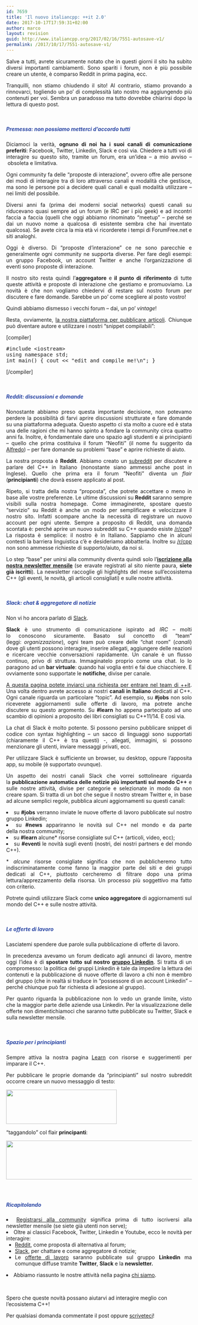 ```yaml
---
id: 7659
title: 'Il nuovo italiancpp: ++it 2.0'
date: 2017-10-17T17:59:31+02:00
author: marco
layout: revision
guid: http://www.italiancpp.org/2017/02/16/7551-autosave-v1/
permalink: /2017/10/17/7551-autosave-v1/
---
```

<p style="text-align: justify;">
  Salve a tutti, avrete sicuramente notato che in questi giorni il sito ha subito diversi importanti cambiamenti. Sono spariti i forum, non è più possibile creare un utente, è comparso Reddit in prima pagina, ecc.
</p>

<p style="text-align: justify;">
  Tranquilli, non stiamo chiudendo il sito! Al contrario, stiamo provando a rinnovarci, togliendo un po&#8217; di complessità lato nostro ma aggiungendo più contenuti per voi. Sembra un paradosso ma tutto dovrebbe chiarirsi dopo la lettura di questo post.
</p>

<p style="text-align: justify;">
  <span style="color: #ffffff;"> </span>
</p>

<h5 style="text-align: justify;">
  <span style="color: #2945a4;">Premessa: non possiamo metterci d&#8217;accordo tutti</span>
</h5>

<p style="text-align: justify;">
  Diciamoci la verità, <strong>ognuno di noi ha i suoi canali di comunicazione preferiti</strong>: Facebook, Twitter, Linkedin, Slack e così via. Chiedere a tutti voi di interagire su questo sito, tramite un forum, era un&#8217;idea &#8211; a mio avviso &#8211; obsoleta e limitativa.
</p>

<p style="text-align: justify;">
  Ogni community fa delle &#8220;proposte di interazione&#8221;, ovvero offre alle persone dei modi di interagire tra di loro attraverso canali e modalità che gestisce, ma sono le persone poi a decidere quali canali e quali modalità utilizzare &#8211; nei limiti del possibile.
</p>

<p style="text-align: justify;">
  Diversi anni fa (prima dei moderni social networks) questi canali su riducevano quasi sempre ad un forum (e IRC per i più geek) e ad incontri faccia a faccia (quelli che oggi abbiamo rinominato &#8220;meetup&#8221; &#8211; perché se dai un nuovo nome a qualcosa di esistente sembra che hai inventato qualcosa). Se avete circa la mia età vi ricorderete i tempi di ForumFree.net e siti analoghi.
</p>

<p style="text-align: justify;">
  Oggi è diverso. Di &#8220;proposte d&#8217;interazione&#8221; ce ne sono parecchie e generalmente ogni community ne supporta diverse. Per fare degli esempi: un gruppo Facebook, un account Twitter e anche l&#8217;organizzazione di eventi sono proposte di interazione.
</p>

<p style="text-align: justify;">
  Il nostro sito resta quindi l&#8217;<strong>aggregatore </strong>e<strong> il punto di riferimento </strong>di tutte queste attività e proposte di interazione che gestiamo e promuoviamo. La novità è che non vogliamo chiedervi di restare sul nostro forum per discutere e fare domande. Sarebbe un po&#8217; come scegliere al posto vostro!
</p>

<p style="text-align: justify;">
  Quindi abbiamo dismesso i vecchi forum &#8211; dai, un po&#8217; <em>vintage</em>!
</p>

<p style="text-align: justify;">
  Resta, ovviamente, <a href="/articoli">la nostra piattaforma per pubblicare articoli</a>. Chiunque può diventare autore e utilizzare i nostri &#8220;snippet compilabili&#8221;:
</p>

[compiler]

<pre>#include &lt;iostream&gt;
using namespace std;
int main() { cout &lt;&lt; "edit and compile me!\n"; }</pre>

[/compiler]

<p style="text-align: justify;">
  <span style="color: #ffffff;"> </span>
</p>

<h5 style="text-align: justify;">
  <span style="color: #2945a4;">Reddit: discussioni e domande</span>
</h5>

<p style="text-align: justify;">
  Nonostante abbiamo preso questa importante decisione, non potevamo perdere la possibilità di farvi aprire discussioni strutturate e fare domande su una piattaforma adeguata. Questo aspetto ci sta molto a cuore ed è stata una delle ragioni che mi hanno spinto a fondare la community circa quattro anni fa. Inoltre, è fondamentale dare uno spazio agli studenti e ai principianti &#8211; quello che prima costituiva il forum &#8220;Neofiti&#8221; (il nome fu suggerito da <a href="https://twitter.com/alfredodinapoli" target="_blank" rel="noopener noreferrer">Alfredo</a>) &#8211; per fare domande su problemi &#8220;base&#8221; e aprire richieste di aiuto.
</p>

<p style="text-align: justify;">
  La nostra proposta è <strong>Reddit</strong>. Abbiamo creato un <a href="http://italiancpp.org/reddit">subreddit</a> per discutere e parlare del C++ in Italiano (nonostante siano ammessi anche post in Inglese). Quello che prima era il forum &#8220;Neofiti&#8221; diventa un <em>flair</em> (<strong>principianti</strong>) che dovrà essere applicato al post.
</p>

<p style="text-align: justify;">
  Ripeto, si tratta della nostra &#8220;proposta&#8221;, che potrete accettare o meno in base alle vostre preferenze. Le ultime discussioni su <strong>Reddit </strong>saranno sempre visibili sulla nostra homepage. Come immaginerete, spostare questo &#8220;servizio&#8221; su Reddit è anche un modo per semplificare e velocizzare il nostro sito. Infatti scompare anche la necessità di registrare un nuovo account per ogni utente. Sempre a proposito di Reddit, una domanda scontata è: perché aprire un nuovo subreddit su C++ quando esiste <a href="http://reddit.com/r/cpp">/r/cpp</a>? La risposta è semplice: il nostro è in Italiano. Sappiamo che in alcuni contesti la barriera linguistica c&#8217;è e desideriamo abbatterla. Inoltre su <a href="http://reddit.com/r/cpp">/r/cpp</a> non sono ammesse richieste di supporto/aiuto, da noi sì.
</p>

<p style="text-align: justify;">
  Lo step &#8220;base&#8221; per unirsi alla community diventa quindi solo l&#8217;<strong><a href="/newsletter">iscrizione alla nostra newsletter mensile</a> </strong>(se eravate registrati al sito niente paura, <strong>siete già iscritti</strong>). La newsletter raccoglie gli highlights del mese sull&#8217;ecosistema C++ (gli eventi, le novità, gli articoli consigliati) e sulle nostre attività.
</p>

<p style="text-align: justify;">
  <span style="color: #ffffff;"> </span>
</p>

<h5 style="text-align: justify;">
  <span style="color: #2945a4;">Slack: chat & aggregatore di notizie</span>
</h5>

<p style="text-align: justify;">
  Non vi ho ancora parlato di <a href="http://slack.com">Slack</a>.
</p>

<p style="text-align: justify;">
  <strong>Slack</strong> è uno strumento di comunicazione ispirato ad <em>IRC </em>&#8211; molti lo conoscono sicuramente. Basato sul concetto di &#8220;team&#8221; (leggi: <em>organizzazione</em>), ogni team può creare delle &#8220;chat room&#8221; (<em>canali</em>) dove gli utenti possono interagire, inserire allegati, aggiungere delle reazioni e ricercare vecchie conversazioni rapidamente. Un canale è un flusso continuo, privo di struttura. Immaginatelo proprio come una chat. Io lo paragono ad un <strong>bar virtuale</strong>: quando hai voglia entri e fai due chiacchiere. E ovviamente sono supportate le <strong>notifiche</strong>, divise per canale.
</p>

<p style="text-align: justify;">
  <a href="http://italiancpp.org/slack">A questa pagina potete inviarci una richiesta per entrare nel team di ++it</a>. Una volta dentro avrete accesso ai nostri <strong>canali in Italiano</strong> dedicati al C++. Ogni canale riguarda un particolare &#8220;topic&#8221;. Ad esempio, su <strong>#jobs</strong> non solo riceverete aggiornamenti sulle offerte di lavoro, ma potrete anche discutere su questo argomento. Su <strong>#learn</strong> ho appena partecipato ad uno scambio di opinioni a proposito dei libri consigliati su C++11/14. E così via.
</p>

<p style="text-align: justify;">
  La chat di Slack è molto potente. Si possono persino pubblicare snippet di codice con syntax highlighting &#8211; un sacco di linguaggi sono supportati (chiaramente il C++ è tra questi) -, allegati, immagini, si possono menzionare gli utenti, inviare messaggi privati, ecc.
</p>

<p style="text-align: justify;">
  Per utilizzare Slack è sufficiente un browser, su desktop, oppure l&#8217;apposita app, su mobile (è supportato ovunque).
</p>

<p style="text-align: justify;">
  Un aspetto dei nostri canali Slack che vorrei sottolineare riguarda la <strong>pubblicazione automatica delle notizie più importanti sul mondo C++</strong> e sulle nostre attività, divise per categorie e selezionate in modo da non creare spam. Si tratta di un bot che segue il nostro stream Twitter e, in base ad alcune semplici regole, pubblica alcuni aggiornamenti su questi canali:
</p>

<li style="text-align: justify;">
  su <strong>#jobs</strong> verranno inviate le nuove offerte di lavoro pubblicate sul nostro gruppo Linkedin;
</li>
<li style="text-align: justify;">
  su <strong>#news</strong> appariranno le novità sul C++ nel mondo e da parte della nostra community;
</li>
<li style="text-align: justify;">
  su <strong>#learn</strong> alcune* risorse consigliate sul C++ (articoli, video, ecc);
</li>
<li style="text-align: justify;">
  su <strong>#eventi</strong> le novità sugli eventi (nostri, dei nostri partners e del mondo C++).
</li>

<p style="text-align: justify;">
  * <em>alcune</em> risorse consigliate significa che non pubblicheremo tutto indiscriminatamente come fanno la maggior parte dei siti e dei gruppi dedicati al C++, piuttosto cercheremo di filtrare dopo una prima lettura/apprezzamento della risorsa. Un processo più soggettivo ma fatto con criterio.
</p>

<p style="text-align: justify;">
  Potrete quindi utilizzare Slack come <strong>unico aggregatore</strong> di aggiornamenti sul mondo del C++ e sulle nostre attività.
</p>

<p style="text-align: justify;">
  <span style="color: #ffffff;"> </span>
</p>

<h5 style="text-align: justify;">
  <span style="color: #2945a4;">Le offerte di lavoro</span>
</h5>

<p style="text-align: justify;">
  Lasciatemi spendere due parole sulla pubblicazione di offerte di lavoro.
</p>

<p style="text-align: justify;">
  In precedenza avevamo un forum dedicato agli annunci di lavoro, mentre oggi l&#8217;idea è di<strong> spostare tutto sul nostro <a href="http://www.linkedin.com/groups?gid=4786874&" target="_blank" rel="noopener noreferrer">gruppo Linkedin</a></strong>. Si tratta di un compromesso: la politica dei gruppi Linkedin è tale da impedire la lettura dei contenuti e la pubblicazione di nuove offerte di lavoro a chi non è membro del gruppo (che in realtà si traduce in &#8220;possessore di un account Linkedin&#8221; &#8211; perché chiunque può far richiesta di adesione al gruppo).
</p>

<p style="text-align: justify;">
  Per quanto riguarda la pubblicazione non lo vedo un grande limite, visto che la maggior parte delle aziende usa Linkedin. Per la visualizzazione delle offerte non dimentichiamoci che saranno tutte pubblicate su Twitter, Slack e sulla newsletter mensile.
</p>

<p style="text-align: justify;">
  <span style="color: #ffffff;"> </span>
</p>

<h5 style="text-align: justify;">
  <span style="color: #2945a4;">Spazio per i principianti</span>
</h5>

<p style="text-align: justify;">
  Sempre attiva la nostra pagina <a href="/learn" target="_blank" rel="noopener noreferrer">Learn</a> con risorse e suggerimenti per imparare il C++.
</p>

<p style="text-align: justify;">
  Per pubblicare le proprie domande da &#8220;principianti&#8221; sul nostro subreddit occorre creare un nuovo messaggio di testo:
</p>

<p style="text-align: justify;">
  <img loading="lazy" class="size-full wp-image-7623 alignnone" src="http://www.italiancpp.org/wp-content/uploads/2017/02/msg-txt.png" alt="" width="300" height="93" />
</p>

<p style="text-align: justify;">
  &#8220;taggandolo&#8221; col flair <strong>principanti</strong>:
</p>

<p style="text-align: justify;">
  <img loading="lazy" class=" wp-image-7583 aligncenter" src="http://www.italiancpp.org/wp-content/uploads/2017/02/flair-pr.png" alt="" width="605" height="105" srcset="http://192.168.64.2/wordpress/wp-content/uploads/2017/02/flair-pr.png 663w, http://192.168.64.2/wordpress/wp-content/uploads/2017/02/flair-pr-300x52.png 300w, http://192.168.64.2/wordpress/wp-content/uploads/2017/02/flair-pr-600x104.png 600w" sizes="(max-width: 605px) 100vw, 605px" />
</p>

<h5 style="text-align: justify;">
  <span style="color: #ffffff;"> </span>
</h5>

<h5 style="text-align: justify;">
  <span style="color: #2945a4;">Ricapitolando</span>
</h5>

<li style="text-align: justify;">
  <a href="http://italiancpp.org/join">Registrarsi alla community</a> significa prima di tutto iscriversi alla newsletter mensile (se siete già utenti non serve);
</li>
<li style="text-align: justify;">
  Oltre ai classici Facebook, Twitter, Linkedin e Youtube, ecco le novità per interagire: <ul>
    <li style="text-align: justify;">
      <a href="http://italiancpp.org/reddit">Reddit</a>, come proposta di alternativa al forum;
    </li>
    <li style="text-align: justify;">
      <a href="http://italiancpp.org/slack">Slack</a>, per chattare e come aggregatore di notizie;
    </li>
    <li style="text-align: justify;">
      Le <a href="http://italiancpp.org/jobs">offerte di lavoro</a> saranno pubblicate sul gruppo <strong>Linkedin</strong> ma comunque diffuse tramite <strong>Twitter</strong>, <strong>Slack</strong> e la <strong>newsletter.</strong>
    </li>
  </ul>
</li>

<li style="text-align: justify;">
  Abbiamo riassunto le nostre attività nella pagina <a href="/chi-siamo" target="_blank" rel="noopener noreferrer">chi siamo</a>.
</li>

&nbsp;

Spero che queste novità possano aiutarvi ad interagire meglio con l&#8217;ecosistema C++!

Per qualsiasi domanda commentate il post oppure <a href="http://www.italiancpp.org/chi-siamo/contattaci/" target="_blank" rel="noopener noreferrer">scriveteci</a>!